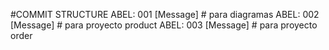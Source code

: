 #COMMIT STRUCTURE
ABEL: 001 [Message] # para diagramas
ABEL: 002 [Message] # para proyecto product
ABEL: 003 [Message] # para proyecto order
